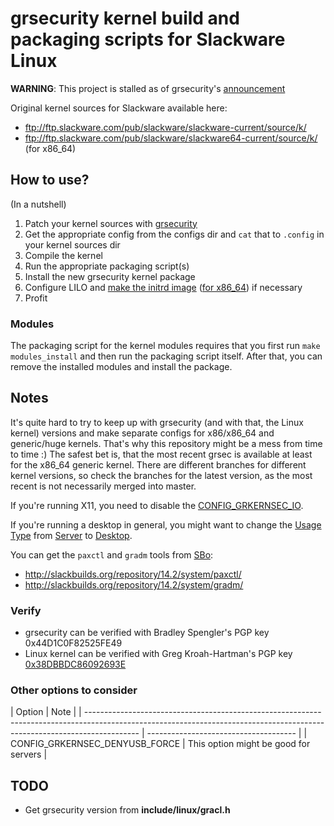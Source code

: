 grsecurity kernel build and packaging scripts for Slackware Linux
=================================================================

**WARNING**: This project is stalled as of grsecurity's [announcement](https://grsecurity.net/announce.php)

Original kernel sources for Slackware available here:
  * ftp://ftp.slackware.com/pub/slackware/slackware-current/source/k/
  * ftp://ftp.slackware.com/pub/slackware/slackware64-current/source/k/ (for x86\_64)

How to use?
-----------

(In a nutshell)

1. Patch your kernel sources with [grsecurity](https://grsecurity.net/download.php)
2. Get the appropriate config from the configs dir and ```cat``` that to ```.config``` in your kernel sources dir
3. Compile the kernel
4. Run the appropriate packaging script(s)
5. Install the new grsecurity kernel package
6. Configure LILO and [make the initrd image](http://ftp.slackware.com/pub/slackware/slackware-14.2/README.initrd) ([for x86\_64](http://ftp.slackware.com/pub/slackware/slackware64-14.2/README.initrd)) if necessary
7. Profit

### Modules

The packaging script for the kernel modules requires that you first run ```make modules_install``` and then run the packaging script itself. After that, you can remove the installed modules and install the package.

Notes
-----

It's quite hard to try to keep up with grsecurity (and with that, the Linux kernel) versions and make separate configs for x86/x86\_64 and generic/huge kernels. That's why this repository might be a mess from time to time :) The safest bet is, that the most recent grsec is available at least for the x86\_64 generic kernel. There are different branches for different kernel versions, so check the branches for the latest version, as the most recent is not necessarily merged into master.

If you're running X11, you need to disable the [CONFIG\_GRKERNSEC\_IO](https://en.wikibooks.org/wiki/Grsecurity/Appendix/Grsecurity_and_PaX_Configuration_Options#Disable_privileged_I.2FO).

If you're running a desktop in general, you might want to change the [Usage Type](https://en.wikibooks.org/wiki/Grsecurity/Appendix/Grsecurity_and_PaX_Configuration_Options#Usage_Type) from [Server](https://en.wikibooks.org/wiki/Grsecurity/Appendix/Grsecurity_and_PaX_Configuration_Options#Server) to [Desktop](https://en.wikibooks.org/wiki/Grsecurity/Appendix/Grsecurity_and_PaX_Configuration_Options#Desktop).

You can get the ```paxctl``` and ```gradm``` tools from [SBo](http://slackbuilds.org/):
  * <http://slackbuilds.org/repository/14.2/system/paxctl/>
  * <http://slackbuilds.org/repository/14.2/system/gradm/>

### Verify

* grsecurity can be verified with Bradley Spengler's PGP key 0x44D1C0F82525FE49
* Linux kernel can be verified with Greg Kroah-Hartman's PGP key [0x38DBBDC86092693E](https://www.kernel.org/signature.html)

### Other options to consider

| Option                                                                                                                                                                    | Note                                  |
| ------------------------------------------------------------------------------------------------------------------------------------------------------------------------- | ------------------------------------- |
| CONFIG\_GRKERNSEC\_DENYUSB\_FORCE                                                                                                                                            | This option might be good for servers |

TODO
----
* Get grsecurity version from **include/linux/gracl.h**
